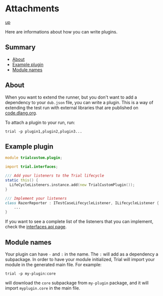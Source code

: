 # Attachments

[up](../README.md)

Here are informations about how you can write plugins.

## Summary

  - [About](#about)
  - [Example plugin](#example-plugin)
  - [Module names](#module-names)

## About

When you want to extend the runner, but you don't want to add a dependency to your `dub.json` file, you
can write a plugin. This is a way of extending the test run with external libraries that are published on
[code.dlang.org](http://code.dlang.org).

To attach a plugin to your run, run:

```
trial -p plugin1,plugin2,plugin3...
```

## Example plugin

```d
module trialcustom.plugin;

import trial.interfaces;

/// Add your listeners to the Trial lifecycle
static this() {
  LifeCycleListeners.instance.add(new TrialCustomPlugin());
}

/// Implement your listeners
class RazerReporter : ITestCaseLifecycleListener, ILifecycleListener {
    ... 
}
```

If you want to see a complete list of the listeners that you can implement, check the [interfaces api page](http://trial.szabobogdan.com/api/trial/interfaces.html).

## Module names

Your plugin can have `-` and `:` in the name. The `:` will add as a dependency a subpackage. In order to have your module
initialized, Trial will import your module in the generated main file. For example:

```
trial -p my-plugin:core
``` 

will download the `core` subpackage from `my-plugin` package, and it will import `myplugin.core` in the main file.